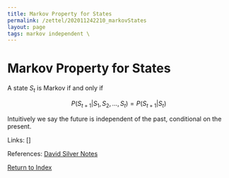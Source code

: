 ```yaml
---
title: Markov Property for States
permalink: /zettel/202011242210_markovStates
layout: page
tags: markov independent \
---
```

# Markov Property for States

A state $S_t$ is Markov if and only if

$$
P ( S_{t+1} | S_1, S_2, \dots, S_t) = P ( S_{t+1} | S_t )
$$

Intuitively we say the future is independent of the past, conditional on the present.

Links: []

References: [David Silver Notes](https://www.davidsilver.uk/wp-content/uploads/2020/03/MDP.pdf)

[Return to Index](index)